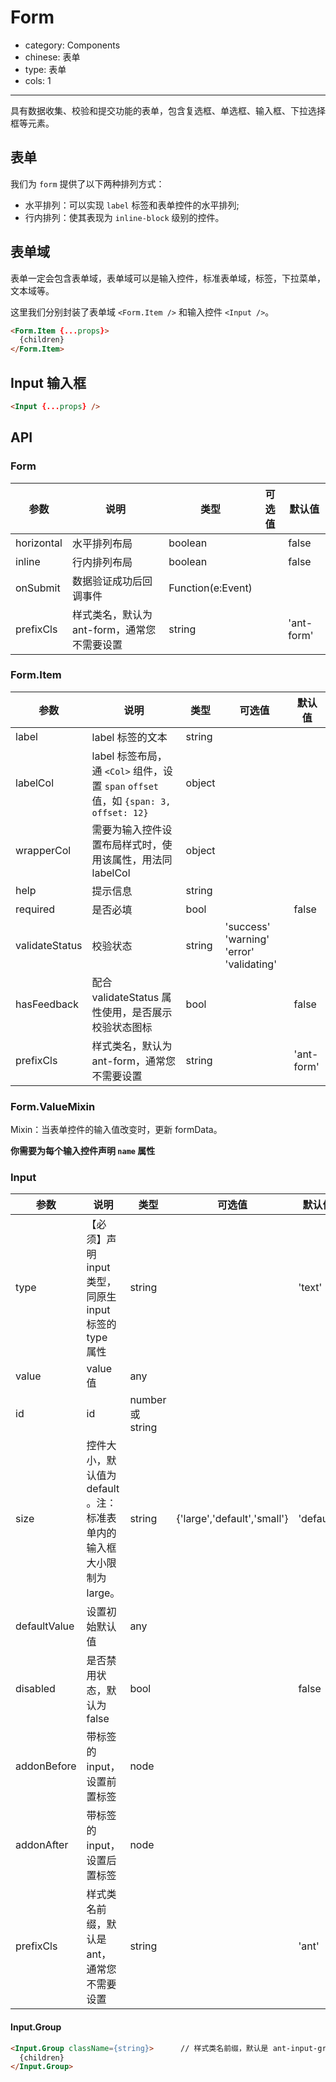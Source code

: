 # Form

- category: Components
- chinese: 表单
- type: 表单
- cols: 1

---

具有数据收集、校验和提交功能的表单，包含复选框、单选框、输入框、下拉选择框等元素。


## 表单

我们为 `form` 提供了以下两种排列方式：

- 水平排列：可以实现 `label` 标签和表单控件的水平排列;
- 行内排列：使其表现为 `inline-block` 级别的控件。

## 表单域

表单一定会包含表单域，表单域可以是输入控件，标准表单域，标签，下拉菜单，文本域等。

这里我们分别封装了表单域 `<Form.Item />` 和输入控件 `<Input />`。

```html
<Form.Item {...props}>
  {children}
</Form.Item>
```

## Input 输入框

```html
<Input {...props} />
```

## API

### Form

| 参数      | 说明                                     | 类型       |  可选值 |默认值 |
|-----------|------------------------------------------|------------|-------|--------|
|  horizontal | 水平排列布局 | boolean  |   | false    |
|  inline | 行内排列布局 | boolean |  | false |
|  onSubmit | 数据验证成功后回调事件 | Function(e:Event) |  |   |
|  prefixCls | 样式类名，默认为 ant-form，通常您不需要设置 | string |  |  'ant-form' |

### Form.Item

| 参数      | 说明                                     | 类型       |  可选值 |默认值 |
|-----------|------------------------------------------|------------|-------|--------|
|  label | label 标签的文本 | string  |   |     |
|  labelCol | label 标签布局，通 `<Col>` 组件，设置 `span` `offset` 值，如 `{span: 3, offset: 12}` | object |  |  |
|  wrapperCol | 需要为输入控件设置布局样式时，使用该属性，用法同 labelCol | object |  |  |
|  help | 提示信息 | string |  |   |
|  required | 是否必填 | bool |  | false  |
|  validateStatus | 校验状态 | string | 'success' 'warning' 'error' 'validating'  |   |
|  hasFeedback | 配合 validateStatus 属性使用，是否展示校验状态图标 | bool |  | false  |
|  prefixCls | 样式类名，默认为 ant-form，通常您不需要设置 | string |  |  'ant-form' |

### Form.ValueMixin

Mixin：当表单控件的输入值改变时，更新 formData。

**你需要为每个输入控件声明 `name` 属性**

### Input

| 参数      | 说明                                     | 类型       |  可选值 |默认值 |
|-----------|------------------------------------------|------------|-------|--------|
|  type | 【必须】声明 input 类型，同原生 input 标签的 type 属性 | string  |   | 'text'    |
|  value | value 值 | any |  | |
|  id | id | number 或 string |  |   |
|  size | 控件大小，默认值为 default 。注：标准表单内的输入框大小限制为 large。 | string | {'large','default','small'} |  'default' |
|  defaultValue | 设置初始默认值 | any |  |  |
|  disabled | 是否禁用状态，默认为 false | bool |  |  false |
|  addonBefore | 带标签的 input，设置前置标签 | node |  |   |
|  addonAfter | 带标签的 input，设置后置标签 | node |  |   |
|  prefixCls | 样式类名前缀，默认是 ant，通常您不需要设置 | string |  |  'ant' |

#### Input.Group

```html
<Input.Group className={string}>      // 样式类名前缀，默认是 ant-input-group，通常您不需要设置。
  {children}
</Input.Group>
```

<style>
.code-box-demo .ant-form-horizontal {
  max-width: 540px;
}
</style>
